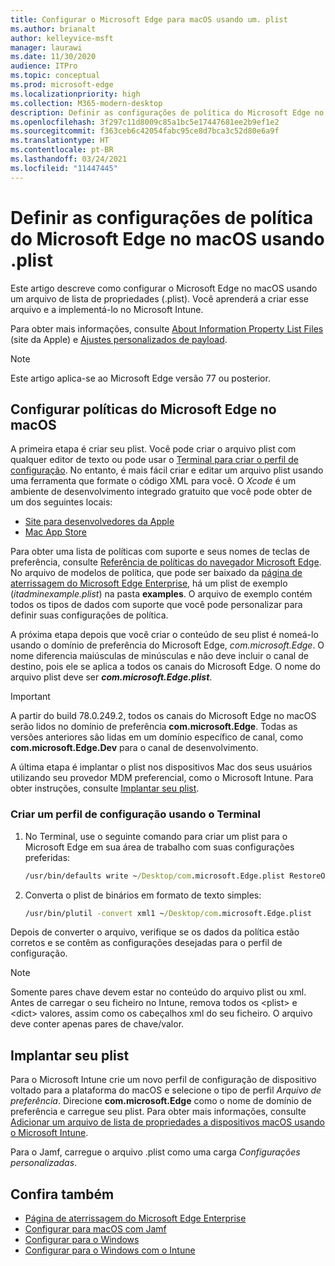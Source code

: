```yaml
---
title: Configurar o Microsoft Edge para macOS usando um. plist
ms.author: brianalt
author: kelleyvice-msft
manager: laurawi
ms.date: 11/30/2020
audience: ITPro
ms.topic: conceptual
ms.prod: microsoft-edge
ms.localizationpriority: high
ms.collection: M365-modern-desktop
description: Definir as configurações de política do Microsoft Edge no macOS usando .plist
ms.openlocfilehash: 3f297c11d8009c85a1bc5e17447681ee2b9ef1e2
ms.sourcegitcommit: f363ceb6c42054fabc95ce8d7bca3c52d80e6a9f
ms.translationtype: HT
ms.contentlocale: pt-BR
ms.lasthandoff: 03/24/2021
ms.locfileid: "11447445"
---
```

# <a name="configure-microsoft-edge-policy-settings-for-macos-using-a-plist"></a>Definir as configurações de política do Microsoft Edge no macOS usando .plist

Este artigo descreve como configurar o Microsoft Edge no macOS usando um arquivo de lista de propriedades (.plist). Você aprenderá a criar esse arquivo e a implementá-lo no Microsoft Intune.

Para obter mais informações, consulte [About Information Property List Files](https://developer.apple.com/library/archive/documentation/General/Reference/InfoPlistKeyReference/Articles/AboutInformationPropertyListFiles.html) (site da Apple) e [Ajustes personalizados de payload](https://support.apple.com/guide/mdm/custom-mdm9abbdbe7/1/web/1).

> [!NOTE]
> Este artigo aplica-se ao Microsoft Edge versão 77 ou posterior.

## <a name="configure-microsoft-edge-policies-on-macos"></a>Configurar políticas do Microsoft Edge no macOS

A primeira etapa é criar seu plist. Você pode criar o arquivo plist com qualquer editor de texto ou pode usar o [Terminal para criar o perfil de configuração](#create-a-configuration-profile-using-terminal). No entanto, é mais fácil criar e editar um arquivo plist usando uma ferramenta que formate o código XML para você. O *Xcode* é um ambiente de desenvolvimento integrado gratuito que você pode obter de um dos seguintes locais:

- [Site para desenvolvedores da Apple](https://developer.apple.com/xcode/)
- [Mac App Store](https://apps.apple.com/app/xcode/id497799835?mt=12)

Para obter uma lista de políticas com suporte e seus nomes de teclas de preferência, consulte [Referência de políticas do navegador Microsoft Edge](microsoft-edge-policies.md). No arquivo de modelos de política, que pode ser baixado da [página de aterrissagem do Microsoft Edge Enterprise](https://aka.ms/EdgeEnterprise), há um plist de exemplo (*itadminexample.plist*) na pasta **examples**. O arquivo de exemplo contém todos os tipos de dados com suporte que você pode personalizar para definir suas configurações de política. 

A próxima etapa depois que você criar o conteúdo de seu plist é nomeá-lo usando o domínio de preferência do Microsoft Edge, *com.microsoft.Edge*. O nome diferencia maiúsculas de minúsculas e não deve incluir o canal de destino, pois ele se aplica a todos os canais do Microsoft Edge. O nome do arquivo plist deve ser **_com.microsoft.Edge.plist_**.

> [!IMPORTANT]
> A partir do build 78.0.249.2, todos os canais do Microsoft Edge no macOS serão lidos no domínio de preferência **com.microsoft.Edge**. Todas as versões anteriores são lidas em um domínio específico de canal, como **com.microsoft.Edge.Dev** para o canal de desenvolvimento.

A última etapa é implantar o plist nos dispositivos Mac dos seus usuários utilizando seu provedor MDM preferencial, como o Microsoft Intune. Para obter instruções, consulte [Implantar seu plist](#deploy-your-plist).

### <a name="create-a-configuration-profile-using-terminal"></a>Criar um perfil de configuração usando o Terminal

1. No Terminal, use o seguinte comando para criar um plist para o Microsoft Edge em sua área de trabalho com suas configurações preferidas:

   ```cmd
   /usr/bin/defaults write ~/Desktop/com.microsoft.Edge.plist RestoreOnStartup -int 1
   ```

2. Converta o plist de binários em formato de texto simples:

   ```cmd
   /usr/bin/plutil -convert xml1 ~/Desktop/com.microsoft.Edge.plist
   ```

Depois de converter o arquivo, verifique se os dados da política estão corretos e se contêm as configurações desejadas para o perfil de configuração.

> [!NOTE]
> Somente pares chave devem estar no conteúdo do arquivo plist ou xml. Antes de carregar o seu ficheiro no Intune, remova todos os \<plist> e \<dict> valores, assim como os cabeçalhos xml do seu ficheiro. O arquivo deve conter apenas pares de chave/valor.

## <a name="deploy-your-plist"></a>Implantar seu plist

Para o Microsoft Intune crie um novo perfil de configuração de dispositivo voltado para a plataforma do macOS e selecione o tipo de perfil *Arquivo de preferência*. Direcione **com.microsoft.Edge** como o nome de domínio de preferência e carregue seu plist. Para obter mais informações, consulte [Adicionar um arquivo de lista de propriedades a dispositivos macOS usando o Microsoft Intune](/intune/configuration/preference-file-settings-macos).

Para o Jamf, carregue o arquivo .plist como uma carga *Configurações personalizadas*.

## <a name="see-also"></a>Confira também

- [Página de aterrissagem do Microsoft Edge Enterprise](https://aka.ms/EdgeEnterprise)
- [Configurar para macOS com Jamf](configure-microsoft-edge-on-mac-jamf.md)
- [Configurar para o Windows](configure-microsoft-edge.md)
- [Configurar para o Windows com o Intune](configure-edge-with-intune.md)